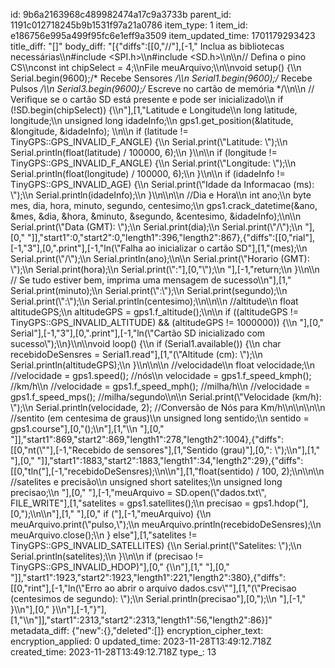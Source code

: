id: 9b6a2163968c489982474a17c9a3733b
parent_id: 1191c012718245b9b1531f97a21a0786
item_type: 1
item_id: e186756e995a499f95fc6e1eff9a3509
item_updated_time: 1701179293423
title_diff: "[]"
body_diff: "[{\"diffs\":[[0,\"//\"],[-1,\" Inclua as bibliotecas necessárias\\\n#include <SPI.h>\\\n#include <SD.h>\\\n\\\n// Defina o pino CS\\\nconst int chipSelect = 4;\\\nFile meuArquivo;\\\n\\\nvoid setup() {\\\n  Serial.begin(9600);/* Recebe Sensores */\\\n  Serial1.begin(9600);/* Recebe Pulsos */\\\n  Serial3.begin(9600);/* Escreve no cartão de memória */\\\n\\\n  // Verifique se o cartão SD está presente e pode ser inicializado\\\n  if (!SD.begin(chipSelect)) {\\\n\"],[1,\"Latitude e Longitude\\\n     long latitude, longitude;\\\n     unsigned long idadeInfo;\\\n     gps1.get_position(&latitude, &longitude, &idadeInfo);     \\\n\\\n     if (latitude != TinyGPS::GPS_INVALID_F_ANGLE) {\\\n        Serial.print(\\\"Latitude: \\\");\\\n        Serial.println(float(latitude) / 100000, 6);\\\n     }\\\n\\\n     if (longitude != TinyGPS::GPS_INVALID_F_ANGLE) {\\\n        Serial.print(\\\"Longitude: \\\");\\\n        Serial.println(float(longitude) / 100000, 6);\\\n     }\\\n\\\n     if (idadeInfo != TinyGPS::GPS_INVALID_AGE) {\\\n        Serial.print(\\\"Idade da Informacao (ms): \\\");\\\n        Serial.println(idadeInfo);\\\n     }\\\n\\\n\\\n     //Dia e Hora\\\n     int ano;\\\n     byte mes, dia, hora, minuto, segundo, centesimo;\\\n     gps1.crack_datetime(&ano, &mes, &dia, &hora, &minuto, &segundo, &centesimo, &idadeInfo);\\\n\\\n     Serial.print(\\\"Data (GMT): \\\");\\\n     Serial.print(dia);\\\n     Serial.print(\\\"/\\\");\\\n \"],[0,\"    \"]],\"start1\":0,\"start2\":0,\"length1\":396,\"length2\":867},{\"diffs\":[[0,\"rial\"],[-1,\"3\"],[0,\".print\"],[-1,\"ln(\\\"Falha ao inicializar o cartão SD\"],[1,\"(mes);\\\n     Serial.print(\\\"/\\\");\\\n     Serial.println(ano);\\\n\\\n     Serial.print(\\\"Horario (GMT): \\\");\\\n     Serial.print(hora);\\\n     Serial.print(\\\":\"],[0,\"\\\");\\\n    \"],[-1,\"return;\\\n  }\\\n\\\n  // Se tudo estiver bem, imprima uma mensagem de sucesso\\\n\"],[1,\" Serial.print(minuto);\\\n     Serial.print(\\\":\\\");\\\n     Serial.print(segundo);\\\n     Serial.print(\\\":\\\");\\\n     Serial.println(centesimo);\\\n\\\n\\\n     //altitude\\\n     float altitudeGPS;\\\n     altitudeGPS = gps1.f_altitude();\\\n\\\n     if ((altitudeGPS != TinyGPS::GPS_INVALID_ALTITUDE) && (altitudeGPS != 1000000)) {\\\n      \"],[0,\"  Serial\"],[-1,\"3\"],[0,\".print\"],[-1,\"ln(\\\"Cartão SD inicializado com sucesso\\\");\\\n}\\\n\\\nvoid loop() {\\\n  if (Serial1.available()) {\\\n    char recebidoDeSensres = Serial1.read\"],[1,\"(\\\"Altitude (cm): \\\");\\\n        Serial.println(altitudeGPS);\\\n     }\\\n\\\n\\\n     //velocidade\\\n     float velocidade;\\\n     //velocidade = gps1.speed();        //nós\\\n     velocidade = gps1.f_speed_kmph();   //km/h\\\n     //velocidade = gps1.f_speed_mph();  //milha/h\\\n     //velocidade = gps1.f_speed_mps();  //milha/segundo\\\n\\\n     Serial.print(\\\"Velocidade (km/h): \\\");\\\n     Serial.println(velocidade, 2);  //Conversão de Nós para Km/h\\\n\\\n\\\n\\\n     //sentito (em centesima de graus)\\\n     unsigned long sentido;\\\n     sentido = gps1.course\"],[0,\"();\\\n\"],[1,\"\\\n \"],[0,\"    \"]],\"start1\":869,\"start2\":869,\"length1\":278,\"length2\":1004},{\"diffs\":[[0,\"nt(\\\"\"],[-1,\"Recebido de sensores\"],[1,\"Sentido (grau)\"],[0,\": \\\");\\\n\"],[1,\" \"],[0,\"    \"]],\"start1\":1883,\"start2\":1883,\"length1\":34,\"length2\":29},{\"diffs\":[[0,\"tln(\"],[-1,\"recebidoDeSensres);\\\n\\\n\"],[1,\"float(sentido) / 100, 2);\\\n\\\n\\\n     //satelites e precisão\\\n     unsigned short satelites;\\\n     unsigned long precisao;\\\n \"],[0,\"    \"],[-1,\"meuArquivo = SD.open(\\\"dados.txt\\\", FILE_WRITE\"],[1,\"satelites = gps1.satellites();\\\n     precisao =  gps1.hdop(\"],[0,\");\\\n\\\n\"],[1,\" \"],[0,\"    if (\"],[-1,\"meuArquivo) {\\\n      meuArquivo.print(\\\"pulso,\\\");\\\n      meuArquivo.println(recebidoDeSensres);\\\n      meuArquivo.close();\\\n    } else\"],[1,\"satelites != TinyGPS::GPS_INVALID_SATELLITES) {\\\n        Serial.print(\\\"Satelites: \\\");\\\n        Serial.println(satelites);\\\n     }\\\n\\\n     if (precisao != TinyGPS::GPS_INVALID_HDOP)\"],[0,\" {\\\n\"],[1,\"  \"],[0,\"    \"]],\"start1\":1923,\"start2\":1923,\"length1\":221,\"length2\":380},{\"diffs\":[[0,\"rint\"],[-1,\"ln(\\\"Erro ao abrir o arquivo dados.csv\\\"\"],[1,\"(\\\"Precisao (centesimos de segundo): \\\");\\\n        Serial.println(precisao\"],[0,\");\\\n   \"],[-1,\" }\\\n\"],[0,\"  }\\\n\"],[-1,\"}\"],[1,\"\\\n\"]],\"start1\":2313,\"start2\":2313,\"length1\":56,\"length2\":86}]"
metadata_diff: {"new":{},"deleted":[]}
encryption_cipher_text: 
encryption_applied: 0
updated_time: 2023-11-28T13:49:12.718Z
created_time: 2023-11-28T13:49:12.718Z
type_: 13